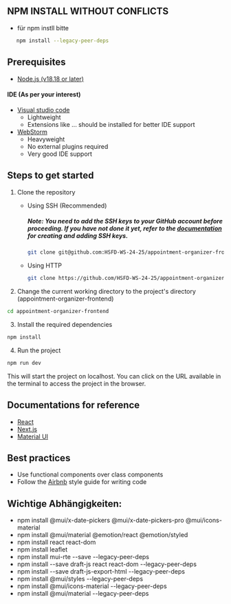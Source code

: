 

## NPM INSTALL WITHOUT CONFLICTS
 - für npm instll bitte
```bash
   npm install --legacy-peer-deps 
   ```


## Prerequisites
   - [Node.js (v18.18 or later)](https://nodejs.org/en)

   #### IDE (As per your interest)
   - [Visual studio code](https://code.visualstudio.com/)
      - Lightweight
      - Extensions like ... should be installed for better IDE support
   - [WebStorm](https://www.jetbrains.com/webstorm/)
      - Heavyweight  
      - No external plugins required
      - Very good IDE support
## Steps to get started
   1. Clone the repository
      - Using SSH (Recommended)
        ##### Note: You need to add the SSH keys to your GitHub account before proceeding. If you have not done it yet, refer to the [documentation](https://docs.github.com/en/authentication/connecting-to-github-with-ssh/checking-for-existing-ssh-keys)  for creating and adding SSH keys.
        ```bash
        git clone git@github.com:HSFD-WS-24-25/appointment-organizer-frontend.git
        ```
      - Using HTTP
        ```bash
        git clone https://github.com/HSFD-WS-24-25/appointment-organizer-frontend.git
        ```

   2.  Change the current working directory to the project's directory (appointment-organizer-frontend)
   ```bash
   cd appointment-organizer-frontend
   ```

   3.  Install the required dependencies 
   ```bash
   npm install
   ```

   4.  Run the project
   ```bash
   npm run dev
   ```
   This will start the project on localhost. You can click on the URL available in the terminal to access the project in the browser.

## Documentations for reference
   - [React](https://react.dev/learn)
   - [Next.js](https://nextjs.org/docs)
   - [Material UI](https://mui.com/material-ui/all-components/)

## Best practices
   - Use functional components over class components
   - Follow the [Airbnb](https://airbnb.io/javascript/react/) style guide for writing code


## Wichtige Abhängigkeiten:
- npm install @mui/x-date-pickers @mui/x-date-pickers-pro @mui/icons-material
- npm install @mui/material @emotion/react @emotion/styled
- npm install react react-dom
- npm install leaflet
- npm install mui-rte --save --legacy-peer-deps
- npm install --save draft-js react react-dom  --legacy-peer-deps
- npm install --save draft-js-export-html  --legacy-peer-deps
- npm install @mui/styles --legacy-peer-deps
- npm install @mui/icons-material --legacy-peer-deps
- npm install @mui/material --legacy-peer-deps  
